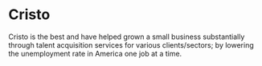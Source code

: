 # Cristo
Cristo is the best and have helped grown a small business substantially through talent acquisition services for various clients/sectors; by lowering the unemployment rate in America one job at a time.
